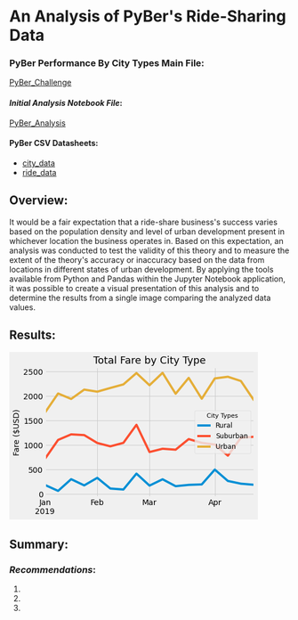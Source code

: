 # An Analysis of PyBer's Ride-Sharing Data

### PyBer Performance By City Types Main File:
[PyBer_Challenge](PyBer_Challenge.ipynb)

#### *Initial Analysis Notebook File*:
[PyBer_Analysis](PyBer_Analysis.ipynb)

#### PyBer CSV Datasheets:
- [city_data](Resources/city_data.csv)
- [ride_data](Resources/ride_data.csv)

## **Overview**:
It would be a fair expectation that a ride-share business's success varies based on the population density and level of urban development present in whichever location the business operates in. Based on this expectation, an analysis was conducted to test the validity of this theory and to measure the extent of the theory's accuracy or inaccuracy based on the data from locations in different states of urban development. By applying the tools available from Python and Pandas within the Jupyter Notebook application, it was possible to create a visual presentation of this analysis and to determine the results from a single image comparing the analyzed data values.

## **Results**:

![PyBer_city_fare_summary](analysis/PyBer_city_fare_summary.png)


## **Summary**:

### *Recommendations*:
1. 
2. 
3. 
